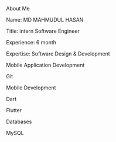 About Me

Name: MD MAHMUDUL HASAN
 

Title: intern Software Engineer


Experience: 6 month 


Expertise:
Software Design & Development

Mobile Application Development

Git


Mobile Development

Dart

Flutter


Databases

MySQL





